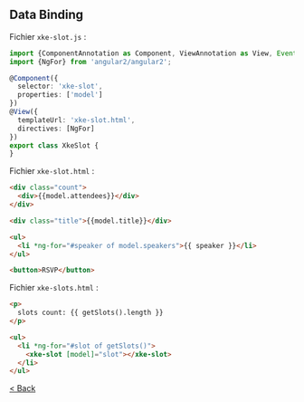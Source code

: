 ## Data Binding

Fichier `xke-slot.js` :

```typescript
import {ComponentAnnotation as Component, ViewAnnotation as View, Event, bootstrap} from 'angular2/angular2';
import {NgFor} from 'angular2/angular2';

@Component({
  selector: 'xke-slot',
  properties: ['model']
})
@View({
  templateUrl: 'xke-slot.html',
  directives: [NgFor]
})
export class XkeSlot {
}
```


Fichier `xke-slot.html` :

```html
<div class="count">
  <div>{{model.attendees}}</div>
</div>

<div class="title">{{model.title}}</div>

<ul>
  <li *ng-for="#speaker of model.speakers">{{ speaker }}</li>
</ul>

<button>RSVP</button>
```

Fichier `xke-slots.html` :

```html
<p>
  slots count: {{ getSlots().length }}
</p>

<ul>
  <li *ng-for="#slot of getSlots()">
    <xke-slot [model]="slot"></xke-slot>
  </li>
</ul>
```

[< Back](slot-component.md)
